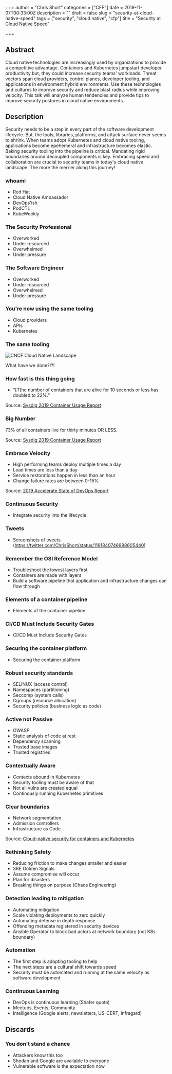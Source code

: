 +++
author = "Chris Short"
categories = ["CFP"]
date = 2019-11-07T00:33:00Z
description = ""
draft = false
slug = "security-at-cloud-native-speed"
tags = ["security", "cloud native", "cfp"]
title = "Security at Cloud Native Speed"

+++

## Abstract

Cloud native technologies are increasingly used by organizations to provide a competitive advantage. Containers and Kubernetes jumpstart developer productivity but, they could increase security teams' workloads. Threat vectors span cloud providers, control planes, developer tooling, and applications in environment hybrid environments. Use these technologies and cultures to improve security and reduce blast radius while improving velocity. This talk will analyze human tendencies and provide tips to improve security postures in cloud native environments.

## Description

Security needs to be a step in every part of the software development lifecycle. But, the tools, libraries, platforms, and attack surface never seems to shrink. When teams adopt Kubernetes and cloud native tooling, applications become epehemeral and infrastructure becomes elastic. Baking security tooling into the pipeline is critical. Mandating rigid boundaries around decoupled components is key. Embracing speed and collaboration are crucial to security teams in today's cloud native landscape. The more the merrier along this journey!

### whoami

* Red Hat
* Cloud Native Ambassador
* DevOps'ish
* PodCTL
* KubeWeekly

### The Security Professional

* Overworked
* Under resourced
* Overwhelmed
* Under pressure

### The Software Engineer

* Overworked
* Under resourced
* Overwhelmed
* Under pressure

### You're now using the same tooling

* Cloud providers
* APIs
* Kubernetes

### The same tooling

![CNCF Cloud Native Landscape](https://landscape.cncf.io/images/landscape.png)

What have we done?!?!

### How fast is this thing going

* "[T]he number of containers that are alive for 10 seconds or less has doubled to 22%."

Source: [Sysdig 2019 Container Usage Report](https://sysdig.com/blog/sysdig-2019-container-usage-report/)

### Big Number

73% of all containers live for thirty minutes OR LESS.

Source: [Sysdig 2019 Container Usage Report](https://sysdig.com/blog/sysdig-2019-container-usage-report/)

### Embrace Velocity

* High performing teams deploy multiple times a day
* Lead times are less than a day
* Service restorations happen in less than an hour
* Change failure rates are between 0-15%

Source: [2019 Accelerate State of DevOps Report](http://cloud.google.com/devops/state-of-devops/)

### Continuous Security

* Integrate security into the lifecycle

### Tweets

* Screenshots of tweets (https://twitter.com/ChrisShort/status/1191840746988605440)

### Remember the OSI Reference Model

* Troubleshoot the lowest layers first
* Containers are made with layers
* Build a software pipeline that application and infrastructure changes can flow through

### Elements of a container pipeline

* Elements of the container pipeline

### CI/CD Must Include Security Gates

* CI/CD Must Include Security Gates

### Securing the container platform

* Securing the container platform

### Robust security standards

* SELINUX (access control)
* Namespaces (partitioning)
* Seccomp (system calls)
* Cgroups (resource allocation)
* Security policies (business logic as code)

### Active not Passive

* OWASP
* Static analysis of code at rest
* Dependency scanning
* Trusted base images
* Trusted registries

### Contextually Aware

* Contexts abound in Kubernetes
* Security tooling must be aware of that
* Not all vulns are created equal
* Continously running Kubernetes primitives

### Clear boundaries

* Network segmentation
* Admission controllers
* Infrastructure as Code

Source: [Cloud-native security for containers and
Kubernetes](https://security.stackrox.com/rs/219-UEH-533/images/StackRox-Kubernetes-Security-Platform-Solution-Brief.pdf)

### Rethinking Safety

* Reducing friction to make changes smaller and easier
* SRE Golden Signals
* Assume compromise will occur
* Plan for disasters
* Breaking things on purpose (Chaos Engineering)

### Detection leading to mitigation

* Automating mitigation
* Scale violating deployments to zero quickly
* Automating defense in depth response
* Offending metadata registered in security devices
* Ansible Operator to block bad actors at network boundary (not K8s boundary)

### Automation

* The first step is adopting tooling to help
* The next steps are a cultural shift towards speed
* Security must be automated and running at the same velocity as software development

### Continuous Learning

* DevOps is continuous learning (Shafer quote)
* Meetups, Events, Community
* Intelligence (Google alerts, newsletters, US-CERT, Infragard)

## Discards

### You don't stand a chance

* Attackers know this too
* Shodan and Google are available to everyone
* Vulnerable software is the expectation now